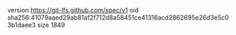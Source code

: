 version https://git-lfs.github.com/spec/v1
oid sha256:41079aaed29ab81af2f712d8a58451ce41316acd2862695e26d3e5c03b1daee3
size 1849
